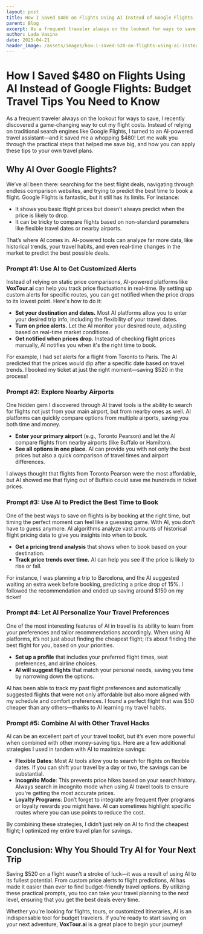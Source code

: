 ```yaml
---
layout: post
title: How I Saved $480 on Flights Using AI Instead of Google Flights - Budget Travel Tips
parent: Blog
excerpt: As a frequent traveler always on the lookout for ways to save, I recently discovered a game-changing way to cut my flight costs. Instead of relying on traditional search engines like Google Flights, I turned to an AI-powered travel assistant—and it saved me a whopping $520! Let me walk you through the practical steps that helped me save big, and how you can apply these tips to your own travel plans.
author: Lada Vasina
date: 2025-04-21
header_image: /assets/images/how-i-saved-520-on-flights-using-ai-instead-of-google-flights-budget-travel-tips.jpg
---
```


# How I Saved $480 on Flights Using AI Instead of Google Flights: Budget Travel Tips You Need to Know

As a frequent traveler always on the lookout for ways to save, I recently discovered a game-changing way to cut my flight costs. Instead of relying on traditional search engines like Google Flights, I turned to an AI-powered travel assistant—and it saved me a whopping $480! Let me walk you through the practical steps that helped me save big, and how you can apply these tips to your own travel plans.

## Why AI Over Google Flights?

We’ve all been there: searching for the best flight deals, navigating through endless comparison websites, and trying to predict the best time to book a flight. Google Flights is fantastic, but it still has its limits. For instance:

- It shows you basic flight prices but doesn’t always predict when the price is likely to drop.
- It can be tricky to compare flights based on non-standard parameters like flexible travel dates or nearby airports.

That’s where AI comes in. AI-powered tools can analyze far more data, like historical trends, your travel habits, and even real-time changes in the market to predict the best possible deals.

### Prompt #1: Use AI to Get Customized Alerts

Instead of relying on static price comparisons, AI-powered platforms like **VoxTour.ai** can help you track price fluctuations in real-time. By setting up custom alerts for specific routes, you can get notified when the price drops to its lowest point. Here's how to do it:

- **Set your destination and dates.** Most AI platforms allow you to enter your desired trip info, including the flexibility of your travel dates.
- **Turn on price alerts.** Let the AI monitor your desired route, adjusting based on real-time market conditions.
- **Get notified when prices drop.** Instead of checking flight prices manually, AI notifies you when it's the right time to book.

For example, I had set alerts for a flight from Toronto to Paris. The AI predicted that the prices would dip after a specific date based on travel trends. I booked my ticket at just the right moment—saving $520 in the process!

### Prompt #2: Explore Nearby Airports

One hidden gem I discovered through AI travel tools is the ability to search for flights not just from your main airport, but from nearby ones as well. AI platforms can quickly compare options from multiple airports, saving you both time and money.

- **Enter your primary airport** (e.g., Toronto Pearson) and let the AI compare flights from nearby airports (like Buffalo or Hamilton).
- **See all options in one place.** AI can provide you with not only the best prices but also a quick comparison of travel times and airport differences.

I always thought that flights from Toronto Pearson were the most affordable, but AI showed me that flying out of Buffalo could save me hundreds in ticket prices.

### Prompt #3: Use AI to Predict the Best Time to Book

One of the best ways to save on flights is by booking at the right time, but timing the perfect moment can feel like a guessing game. With AI, you don’t have to guess anymore. AI algorithms analyze vast amounts of historical flight pricing data to give you insights into when to book.

- **Get a pricing trend analysis** that shows when to book based on your destination.
- **Track price trends over time.** AI can help you see if the price is likely to rise or fall.

For instance, I was planning a trip to Barcelona, and the AI suggested waiting an extra week before booking, predicting a price drop of 15%. I followed the recommendation and ended up saving around $150 on my ticket!

### Prompt #4: Let AI Personalize Your Travel Preferences

One of the most interesting features of AI in travel is its ability to learn from your preferences and tailor recommendations accordingly. When using AI platforms, it’s not just about finding the cheapest flight; it’s about finding the best flight for you, based on your priorities.

- **Set up a profile** that includes your preferred flight times, seat preferences, and airline choices.
- **AI will suggest flights** that match your personal needs, saving you time by narrowing down the options.

AI has been able to track my past flight preferences and automatically suggested flights that were not only affordable but also more aligned with my schedule and comfort preferences. I found a perfect flight that was $50 cheaper than any others—thanks to AI learning my travel habits.

### Prompt #5: Combine AI with Other Travel Hacks

AI can be an excellent part of your travel toolkit, but it’s even more powerful when combined with other money-saving tips. Here are a few additional strategies I used in tandem with AI to maximize savings:

- **Flexible Dates**: Most AI tools allow you to search for flights on flexible dates. If you can shift your travel by a day or two, the savings can be substantial.
- **Incognito Mode**: This prevents price hikes based on your search history. Always search in incognito mode when using AI travel tools to ensure you're getting the most accurate prices.
- **Loyalty Programs**: Don’t forget to integrate any frequent flyer programs or loyalty rewards you might have. AI can sometimes highlight specific routes where you can use points to reduce the cost.

By combining these strategies, I didn’t just rely on AI to find the cheapest flight; I optimized my entire travel plan for savings.

## Conclusion: Why You Should Try AI for Your Next Trip

Saving $520 on a flight wasn’t a stroke of luck—it was a result of using AI to its fullest potential. From custom price alerts to flight predictions, AI has made it easier than ever to find budget-friendly travel options. By utilizing these practical prompts, you too can take your travel planning to the next level, ensuring that you get the best deals every time.

Whether you're looking for flights, tours, or customized itineraries, AI is an indispensable tool for budget travelers. If you’re ready to start saving on your next adventure, **VoxTour.ai** is a great place to begin your journey!
